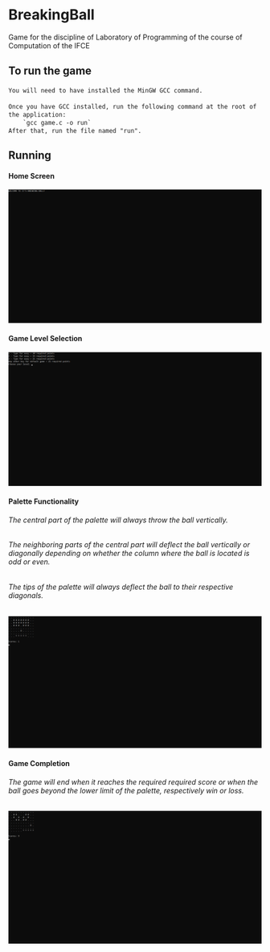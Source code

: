 # BreakingBall
Game for the discipline of Laboratory of Programming of the course of Computation of the IFCE

## To run the game 
	You will need to have installed the MinGW GCC command.
	
	Once you have GCC installed, run the following command at the root of the application:
		`gcc game.c -o run`
	After that, run the file named "run".

## Running

#### Home Screen

![Welcome to JJ's Breaking Ball](https://github.com/PedroLucasOM/BreakingBall/blob/master/images/1.png)

#### Game Level Selection

![Game level selection between required potency of 10, 15 and 21 points](https://github.com/PedroLucasOM/BreakingBall/blob/master/images/2.png)

#### Palette Functionality

###### The central part of the palette will always throw the ball vertically.
###### The neighboring parts of the central part will deflect the ball vertically or diagonally depending on whether the column where the ball is located is odd or even.
###### The tips of the palette will always deflect the ball to their respective diagonals.

![](https://github.com/PedroLucasOM/BreakingBall/blob/master/images/3.png)

#### Game Completion

###### The game will end when it reaches the required required score or when the ball goes beyond the lower limit of the palette, respectively win or loss.

![](https://github.com/PedroLucasOM/BreakingBall/blob/master/images/4.png)

